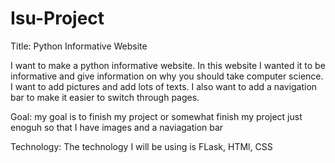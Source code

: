 # Isu-Project


Title: Python Informative Website

I want to make a python informative website. In this website I wanted it to be informative and give information on why you should take computer science. I want to add pictures and add lots of texts. I also want to add a navigation bar to make it easier to switch through pages.

Goal: my goal is to finish my project or somewhat finish my project just enoguh so that I have images and a naviagation bar

Technology: The technology I will be using is FLask, HTMl, CSS

